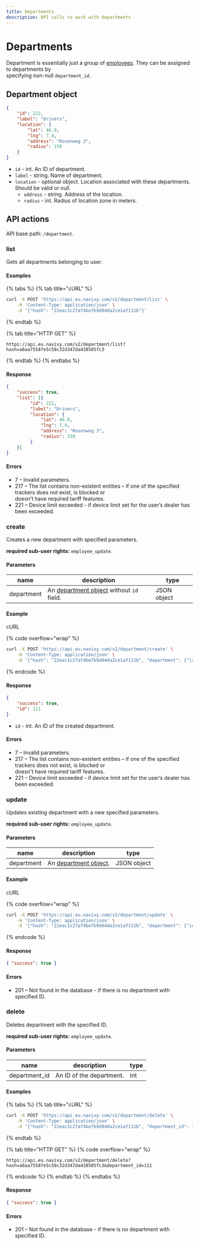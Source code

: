 ```yaml
---
title: Departments
description: API calls to work with departments
---
```


# Departments

Department is essentially just a group of [employees](employee/index.md). They can be assigned to departments by\
specifying non-null `department_id`.

## Department object

```json
{
    "id": 222,
    "label": "Drivers",
    "location": {
        "lat": 46.9,
        "lng": 7.4,
        "address": "Rosenweg 3",
        "radius": 150
    }
}
```

* `id` - int. An ID of department.
* `label` - string. Name of department.
* `location` - optional object. Location associated with these departments. Should be valid or null.
  * `address` - string. Address of the location.
  * `radius` - int. Radius of location zone in meters.

## API actions

API base path: `/department`.

### list

Gets all departments belonging to user.

#### Examples

{% tabs %}
{% tab title="cURL" %}
```sh
curl -X POST 'https://api.eu.navixy.com/v2/department/list' \
    -H 'Content-Type: application/json' \
    -d '{"hash": "22eac1c27af4be7b9d04da2ce1af111b"}'
```
{% endtab %}

{% tab title="HTTP GET" %}
```http
https://api.eu.navixy.com/v2/department/list?hash=a6aa75587e5c59c32d347da438505fc3
```
{% endtab %}
{% endtabs %}

#### Response

```json
{
    "success": true,
    "list": [{
         "id": 222,
         "label": "Drivers",
         "location": {
             "lat": 46.9,
             "lng": 7.4,
             "address": "Rosenweg 3",
             "radius": 150
         }
    }]
}
```

#### Errors

* 7 – Invalid parameters.
* 217 – The list contains non-existent entities – if one of the specified trackers does not exist, is blocked or\
  doesn't have required tariff features.
* 221 – Device limit exceeded - if device limit set for the user’s dealer has been exceeded.

### create

Creates a new department with specified parameters.

**required sub-user rights:** `employee_update`.

#### Parameters

| name       | description                                                                 | type        |
| ---------- | --------------------------------------------------------------------------- | ----------- |
| department | An [department object](department.md#department-object) without `id` field. | JSON object |

#### Example

cURL

{% code overflow="wrap" %}
```sh
curl -X POST 'https://api.eu.navixy.com/v2/department/create' \
    -H 'Content-Type: application/json' \
    -d '{"hash": "22eac1c27af4be7b9d04da2ce1af111b", "department": {"label": "My Department", "location": {"lat": 46.9, "lng": 7.4, "address": "Rosenweg 3", "radius": 50}}'
```
{% endcode %}

#### Response

```json
{
    "success": true,
    "id": 111
}
```

* `id` - int. An ID of the created department.

#### Errors

* 7 – Invalid parameters.
* 217 – The list contains non-existent entities – if one of the specified trackers does not exist, is blocked or\
  doesn't have required tariff features.
* 221 – Device limit exceeded - if device limit set for the user’s dealer has been exceeded.

### update

Updates existing department with a new specified parameters.

**required sub-user rights:** `employee_update`.

#### Parameters

| name       | description                                              | type        |
| ---------- | -------------------------------------------------------- | ----------- |
| department | An [department object](department.md#department-object). | JSON object |

#### Example

cURL

{% code overflow="wrap" %}
```sh
curl -X POST 'https://api.eu.navixy.com/v2/department/update' \
    -H 'Content-Type: application/json' \
    -d '{"hash": "22eac1c27af4be7b9d04da2ce1af111b", "department": {"id": 111, "label": "My Department", "location": {"lat": 46.9, "lng": 7.4, "address": "Rosenweg 3", "radius": 50}}'
```
{% endcode %}

#### Response

```json
{ "success": true }
```

#### Errors

* 201 – Not found in the database - if there is no department with specified ID.

### delete

Deletes department with the specified ID.

**required sub-user rights:** `employee_update`.

#### Parameters

| name           | description              | type |
| -------------- | ------------------------ | ---- |
| department\_id | An ID of the department. | int  |

#### Examples

{% tabs %}
{% tab title="cURL" %}
```sh
curl -X POST 'https://api.eu.navixy.com/v2/department/delete' \
    -H 'Content-Type: application/json' \
    -d '{"hash": "22eac1c27af4be7b9d04da2ce1af111b", "department_id": 111}'
```
{% endtab %}

{% tab title="HTTP GET" %}
{% code overflow="wrap" %}
```http
https://api.eu.navixy.com/v2/department/delete?hash=a6aa75587e5c59c32d347da438505fc3&department_id=111
```
{% endcode %}
{% endtab %}
{% endtabs %}

#### Response

```json
{ "success": true }
```

#### Errors

* 201 – Not found in the database - if there is no department with specified ID.
